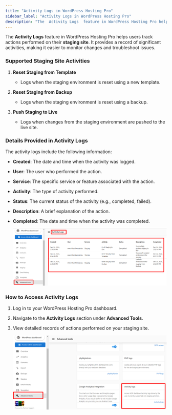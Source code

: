 ```yaml
---
title: "Activity Logs in WordPress Hosting Pro"
sidebar_label: "Activity Logs in WordPress Hosting Pro"
description: "The  Activity Logs  feature in WordPress Hosting Pro helps users track actions performed on their  staging site . It provides a record of significant activitie"
---
```


The **Activity Logs** feature in WordPress Hosting Pro helps users track actions performed on their **staging site**. It provides a record of significant activities, making it easier to monitor changes and troubleshoot issues.

### Supported Staging Site Activities

1.  **Reset Staging from Template**
    
    *   Logs when the staging environment is reset using a new template.
2.  **Reset Staging from Backup**
    
    *   Logs when the staging environment is reset using a backup.
3.  **Push Staging to Live**
    
    *   Logs when changes from the staging environment are pushed to the live site.

### Details Provided in Activity Logs

The activity logs include the following information:

*   **Created**: The date and time when the activity was logged.
*   **User**: The user who performed the action.
*   **Service**: The specific service or feature associated with the action.
*   **Activity**: The type of activity performed.
*   **Status**: The current status of the activity (e.g., completed, failed).
*   **Description**: A brief explanation of the action.
*   **Completed**: The date and time when the activity was completed.  
      
    ![](./img/32999976946583-7a231c0d99.png)

### How to Access Activity Logs

1.  Log in to your WordPress Hosting Pro dashboard.
2.  Navigate to the **Activity Logs** section under **Advanced Tools**.
3.  View detailed records of actions performed on your staging site.  
      
    ![](./img/32999976946583-4ff89922c4.png)